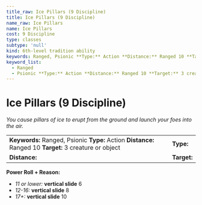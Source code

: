 ```yaml
---
title_raw: Ice Pillars (9 Discipline)
title: Ice Pillars (9 Discipline)
name_raw: Ice Pillars
name: Ice Pillars
cost: 9 Discipline
type: classes
subtype: 'null'
kind: 6th-level tradition ability
keywords: Ranged, Psionic **Type:** Action **Distance:** Ranged 10 **Target:** 3 creature or object
keyword_list:
  - Ranged
  - Psionic **Type:** Action **Distance:** Ranged 10 **Target:** 3 creature or object
---
```


# Ice Pillars (9 Discipline)

*You cause pillars of ice to erupt from the ground and launch your foes into the air.*

|                                                                                                         |             |
| :------------------------------------------------------------------------------------------------------ | :---------- |
| **Keywords:** Ranged, Psionic **Type:** Action **Distance:** Ranged 10 **Target:** 3 creature or object | **Type:**   |
| **Distance:**                                                                                           | **Target:** |

**Power Roll + Reason:**

- *11 or lower:* **vertical slide** 6
- *12-16:* **vertical slide** 8
- *17+:* **vertical slide** 10
